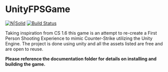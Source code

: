 # UnityFPSGame

[![N|Solid](https://cldup.com/dTxpPi9lDf.thumb.png)](https://nodesource.com/products/nsolid)
[![Build Status](https://travis-ci.org/joemccann/dillinger.svg?branch=master)](https://travis-ci.org/joemccann/dillinger)

Taking inspiration from CS 1.6 this game is an attempt to re-create 
a First Person Shooting Experience to mimic Counter-Strike utilizing the Unity Engine. 
The project is done using unity and all the assets listed are free and are open to reuse. 

**Please reference the documentation folder for details on installing and building the game.**
